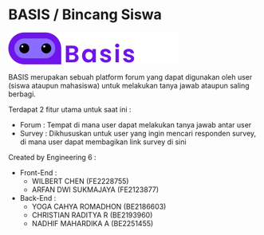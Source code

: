 # BASIS / Bincang Siswa

![enter image description here](https://raw.githubusercontent.com/rg-km/final-project-engineering-6/main/frontend/src/images/logo.svg)

BASIS merupakan sebuah platform forum yang dapat digunakan oleh user (siswa ataupun mahasiswa) untuk melakukan tanya jawab ataupun saling berbagi.

Terdapat 2 fitur utama untuk saat ini :

 - Forum : Tempat di mana user dapat melakukan tanya jawab antar user
 - Survey : Dikhususkan untuk user yang ingin mencari responden survey, di mana user dapat membagikan link survey di sini


Created by Engineering 6 :

 - Front-End :
	 - WILBERT CHEN (FE2228755)
	 - ARFAN DWI SUKMAJAYA (FE2123877)
 - Back-End :
	 - YOGA CAHYA ROMADHON (BE2186603)
	 - CHRISTIAN RADITYA R (BE2193960)
	 - NADHIF MAHARDIKA A (BE2251455)

